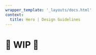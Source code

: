```yaml
---
wrapper_template: '_layouts/docs.html'
context:
  title: Hero | Design Guidelines
---
```


# 🚧 WIP 🚧
